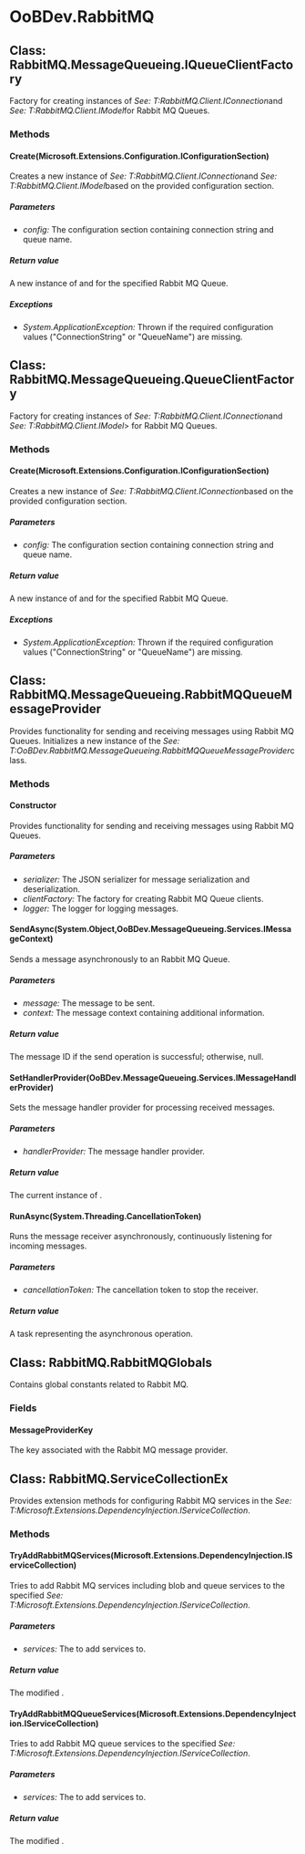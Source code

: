 # OoBDev.RabbitMQ


## Class: RabbitMQ.MessageQueueing.IQueueClientFactory
Factory for creating instances of 
 *See: T:RabbitMQ.Client.IConnection*and 
 *See: T:RabbitMQ.Client.IModel*for Rabbit MQ Queues. 

### Methods


#### Create(Microsoft.Extensions.Configuration.IConfigurationSection)
Creates a new instance of 
 *See: T:RabbitMQ.Client.IConnection*and 
 *See: T:RabbitMQ.Client.IModel*based on the provided configuration section. 


##### Parameters
* *config:* The configuration section containing connection string and queue name.




##### Return value
A new instance of and for the specified Rabbit MQ Queue.



##### Exceptions

* *System.ApplicationException:* Thrown if the required configuration values ("ConnectionString" or "QueueName") are missing.




## Class: RabbitMQ.MessageQueueing.QueueClientFactory
Factory for creating instances of 
 *See: T:RabbitMQ.Client.IConnection*and 
 *See: T:RabbitMQ.Client.IModel*&gt; for Rabbit MQ Queues. 

### Methods


#### Create(Microsoft.Extensions.Configuration.IConfigurationSection)
Creates a new instance of 
 *See: T:RabbitMQ.Client.IConnection*based on the provided configuration section. 


##### Parameters
* *config:* The configuration section containing connection string and queue name.




##### Return value
A new instance of and for the specified Rabbit MQ Queue.



##### Exceptions

* *System.ApplicationException:* Thrown if the required configuration values ("ConnectionString" or "QueueName") are missing.




## Class: RabbitMQ.MessageQueueing.RabbitMQQueueMessageProvider
Provides functionality for sending and receiving messages using Rabbit MQ Queues. 
Initializes a new instance of the 
 *See: T:OoBDev.RabbitMQ.MessageQueueing.RabbitMQQueueMessageProvider*class. 

### Methods


#### Constructor
Provides functionality for sending and receiving messages using Rabbit MQ Queues. 


##### Parameters
* *serializer:* The JSON serializer for message serialization and deserialization.
* *clientFactory:* The factory for creating Rabbit MQ Queue clients.
* *logger:* The logger for logging messages.




#### SendAsync(System.Object,OoBDev.MessageQueueing.Services.IMessageContext)
Sends a message asynchronously to an Rabbit MQ Queue. 


##### Parameters
* *message:* The message to be sent.
* *context:* The message context containing additional information.




##### Return value
The message ID if the send operation is successful; otherwise, null.



#### SetHandlerProvider(OoBDev.MessageQueueing.Services.IMessageHandlerProvider)
Sets the message handler provider for processing received messages. 


##### Parameters
* *handlerProvider:* The message handler provider.




##### Return value
The current instance of .



#### RunAsync(System.Threading.CancellationToken)
Runs the message receiver asynchronously, continuously listening for incoming messages. 


##### Parameters
* *cancellationToken:* The cancellation token to stop the receiver.




##### Return value
A task representing the asynchronous operation.



## Class: RabbitMQ.RabbitMQGlobals
Contains global constants related to Rabbit MQ. 

### Fields

#### MessageProviderKey
The key associated with the Rabbit MQ message provider.

## Class: RabbitMQ.ServiceCollectionEx
Provides extension methods for configuring Rabbit MQ services in the 
 *See: T:Microsoft.Extensions.DependencyInjection.IServiceCollection*. 

### Methods


#### TryAddRabbitMQServices(Microsoft.Extensions.DependencyInjection.IServiceCollection)
Tries to add Rabbit MQ services including blob and queue services to the specified 
 *See: T:Microsoft.Extensions.DependencyInjection.IServiceCollection*. 


##### Parameters
* *services:* The to add services to.




##### Return value
The modified .



#### TryAddRabbitMQQueueServices(Microsoft.Extensions.DependencyInjection.IServiceCollection)
Tries to add Rabbit MQ queue services to the specified 
 *See: T:Microsoft.Extensions.DependencyInjection.IServiceCollection*. 


##### Parameters
* *services:* The to add services to.




##### Return value
The modified .

